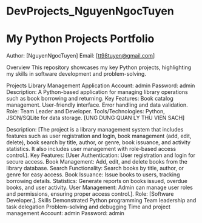 # DevProjects_NguyenNgocTuyen
# My Python Projects Portfolio
Author: [NguyenNgocTuyen]
Email: [tt98tuyen@gmail.com]

Overview
This repository showcases my key Python projects, highlighting my skills in software development and problem-solving.

Projects
Library Management Application
Account: admin
Password: admin
Description: A Python-based application for managing library operations such as book borrowing and returning.
Key Features:
Book catalog management.
User-friendly interface.
Error handling and data validation.
Role: Team Leader and Developer.
Tools/Technologies: Python, JSON/SQLite for data storage.
[UNG DUNG QUAN LY THU VIEN SACH]

Description: [The project is a library management system that includes features such as user registration and login, book management (add, edit, delete), book search by title, author, or genre, book issuance, and activity statistics. It also includes user management with role-based access control.].
Key Features: [User Authentication: User registration and login for secure access.
Book Management: Add, edit, and delete books from the library database.
Search Functionality: Search books by title, author, or genre for easy access.
Book Issuance: Issue books to users, tracking borrowing details.
Statistics: Generate reports on books issued, overdue books, and user activity.
User Management: Admin can manage user roles and permissions, ensuring proper access control.].
Role: [Software Developer.].
Skills Demonstrated
Python programming
Team leadership and task delegation
Problem-solving and debugging
Time and project management
Account: admin
Password: admin
